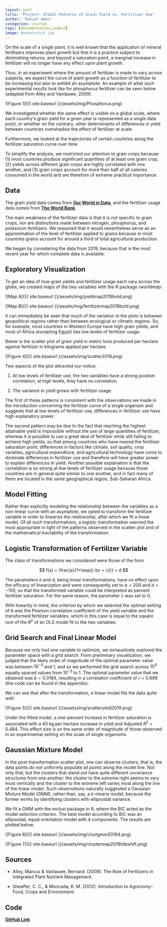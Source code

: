 ```yaml
---
layout: post
title: "Project: Global Patterns of Grain Yield vs. Fertilizer Use"
author: "Daniel Ames"
categories: journal
tags: [documentation,sample]
image: #wheatstock.jpg
---
```

On the scale of a single plant, it is well known that the application of mineral fertilizers improves plant growth but that it is a practice subject to diminishing returns, and beyond a saturation point, a marginal increase in fertilizer will no longer have any effect upon plant growth.

Thus, in an experiment where the amount of fertilizer is made to vary across subjects, we expect the curve of plant growth as a function of fertilizer to be increasing but also to exhibit an asymptote. An example of what such experimental results look like for phosphorus fertilizer can be seen below (adapted from Alley and Vanlauwe, 2009).

![Figure 1]({{ site.baseurl }}/assets/img/Phosphorus.png)

We investigated whether the same effect is visible on a global scale, where each country's grain yield for a given year is represented as a single data point, or whether on the contrary, other determinants of differences in yield between countries overshadow the effect of fertilizer at scale. 

Furthermore, we looked at the trajectories of certain countries along the fertilizer saturation curve over time.

To simplify the analysis, we restricted our attention to grain crops because (1) most countries produce significant quantities of at least one grain crop, (2) yields across different grain crops are highly correlated with one another, and (3) grain crops account for more than half of all calories consumed in the world and are therefore of extreme practical importance.

## Data

The grain yield data comes from [**Our World in Data**](https://ourworldindata.org/crop-yields), and the fertilizer usage data comes from [**The World Bank**](https://data.worldbank.org/indicator/AG.CON.FERT.ZS). 

The main weakness of the fertilizer data is that it is not specific to grain crops, nor are distinctions made between nitrogen, phosphorus, and potassium fertilizers. We reasoned that it would nevertheless serve as an approximation of the level of fertilizer applied to grains because in most countries grains account for around a third of total agricultural production.

We began by considering the data from 2019, because that is the most recent year for which complete data is available.

## Exploratory Visualization
To get an idea of how grain yields and fertilizer usage each vary across the globe, we created maps of the two variables with the R package _rworldmap_:

![Map A]({{ site.baseurl }}/assets/img/yieldmap2019bold.png)

![Map B]({{ site.baseurl }}/assets/img/fertilizermap2019bold.png)


It can immediately be seen that much of the variation in the plots is between geopolitical regions rather than between ecological or climatic regions. So, for example, most countries in Western Europe have high grain yields, and most of Africa (excepting Egypt) has low levels of fertilizer usage.

Below is the scatter plot of grain yield in metric tons produced per hectare against fertilizer in kilograms applied per hectare. 

![Figure 4]({{ site.baseurl }}/assets/img/scatter2019.png)

Two aspects of the plot attracted our notice:

1. At low levels of fertilizer use, the two variables have a strong positive correlation; at high levels, they have no correlation.

2. The variance in yield grows with fertilizer usage.

The first of these patterns is consistent with the observations we made in the introduction concerning the fertilizer curve of a single organism and suggests that at low levels of fertilizer use, differences in fertilizer use have high explanatory power.

The second pattern may be due to the fact that reaching the highest attainable yield is impossible without the use of large quantities of fertilizer, whereas it is possible to use a great deal of fertilizer while still failing to achieve high yields, so that among countries who have neared the fertilizer saturation point, differences in factors like climate, soil quality, crop varieties, agricultural expenditure, and agricultural technology have come to dominate differences in fertilizer use and therefore will have greater power to explain differences in yield. Another possible explanation is that the correlation is so strong at low levels of fertilizer usage because those countries are in general quite similar to one another, and in fact many of them are located in the same geographical region, Sub-Saharan Africa.

## Model Fitting

Rather than explicitly modeling the relationship between the variables as a non-linear curve with an asymptote, we opted to transform the fertilizer variable in order to linearize the relationship, after which we fit a linear model. Of all such transformations, a logistic transformation seemed the most appropriate in light of the patterns observed in the scatter plot and of the mathematical tractability of the transformation.

## Logistic Transformation of Fertilizer Variable

The class of transformations we considered were those of the form 

$$
f(x) = \frac{a}{1+\exp{(-bx + c})} + d
$$

The parameters $a$ and $d$, being linear transformations, have no effect upon the efficacy of linearization and were consequently set to $a = 200$ and $d = -100$, so that the transformed variable could be interpreted as percent fertilizer saturation. For the same reason, the parameter $c$ was set to $0$.

With linearity in mind, the criterion by which we selected the optimal setting of $b$ was the Pearson correlation coefficient of the yield variable and the transformed fertilizer variables, which in this case is equal to the square root of the $R^2$ of an OLS model fit to the two variables.

## Grid Search and Final Linear Model
Because we only had one variable to optimize, we exhaustively explored the parameter space with a grid search. From preliminary visualization, we judged that the likely order of magnitude of the optimal parameter value was between $10^{-3}$ and 1, and so we performed the grid search across $10^4$ equally spaced values from $10^{-3}$ to 1. The optimal parameter value that we obtained was $b = 0.0184$, resulting in a correlation coefficient of $r = 0.698$ (the code can be found in the appendix).

We can see that after the transformation, a linear model fits the data quite well:

![Figure 5]({{ site.baseurl }}/assets/img/scatteryield2019.png)

Under the fitted model, a one-percent increase in fertilizer saturation is associated with a 40 kg per hectare increase in yield and Adjusted $R^2 = 0.484$. This effect size is on the same order of magnitude of those observed in an experimental setting on the scale of single organisms.

## Gaussian Mixture Model

In the post-transformation scatter plot, one can observe clusters, that is, the data points do not uniformly populate all points along the model line. Not only that, but the clusters that stand out have quite different covariance structures from one another: the cluster to the extreme right seems to vary most vertically and the cluster to the extreme left varies most along the line of the linear model. Such observations naturally suggested a Gaussian Mixture Model (GMM), rather than, say, a $k$-means model, because the former works by identifying clusters with ellipsoidal variance.

We fit a GMM with the $mclust$ package in R, where the BIC acted as the model selection criterion. The best model according to BIC was an ellipsoidal, equal orientation model with 4 components. The results are plotted below.

![Figure 6]({{ site.baseurl }}/assets/img/clustgmm20194.png)

![Figure 7]({{ site.baseurl }}/assets/img/clustermap2019titleshift.png)



## Sources

* Alley, Marcus & Vanlauwe, Bernard. (2009). The Role of Fertilizers in Integrated Plant Nutrient Management. 

* Sheaffer, C. C., & Moncada, K. M. (2012). Introduction to Agronomy–Food, Crops and Environment.

## Code

[**GitHub Link**](https://github.com/DanielAmes/grain-yield/blob/main/scripts/grain_yield_copy.R)

